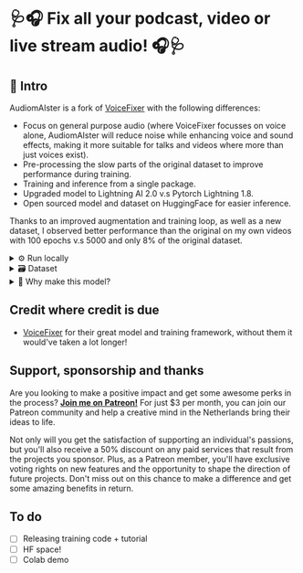 # 🩺🎧 Fix all your podcast, video or live stream audio! 🎧🩺

## 👋 Intro

AudiomAIster is a fork of [VoiceFixer](https://github.com/haoheliu/voicefixer) with the following differences:

 - Focus on general purpose audio (where VoiceFixer focusses on voice alone, AudiomAIster will reduce noise while enhancing voice and sound effects, making it more suitable for talks and videos where more than just voices exist).
 - Pre-processing the slow parts of the original dataset to improve performance during training.
 - Training and inference from a single package.
 - Upgraded model to Lightning AI 2.0 v.s Pytorch Lightning 1.8.
 - Open sourced model and dataset on HuggingFace for easier inference.

Thanks to an improved augmentation and training loop, as well as a new dataset, I observed better performance than the original on my own videos with 100 epochs v.s 5000 and only 8% of the original dataset.

<details>
<summary>⚙️ Run locally</summary>

## Requirements

 - Basic knowledge of a (Linux) terminal
 - Working git, python3 and pytorch installation (other dependencies automatically are installed)

## Inference

- Install the cli tool: `pip install git+https://github.com/peterwilli/audio-maister.git`
- To restore an audio file called "input.wav" and save it to "fixed.wav", run `audiomaister --input_file input.wav --output_file fixed.wav`
- That's it! You're ready to go.
</details>

<details>
<summary>🗃️ Dataset</summary>

The training dataset is largely self-made, and can be found on [HuggingFace](https://huggingface.co/datasets/peterwilli/audio-maister).
</details>

<details>
<summary>🙋 Why make this model?</summary>

I was doing a live stream in where I unboxed a new 3D printer. I was very happy with it, and wanted to edit it into a video to later upload on YouTube.

To my shock, when looking back the raw footage, the audio was ruined beyond repair. It was my first time using Twitch on Android so I guess that's where it went wrong.

Desperately looking for a way to fix my audio, I encountered the closest free model available: VoiceFixer. While it did manage to fix my voice in some areas, it completely erased effects like me opening a box, which set part of the vibe of the video. This likely is the noise canceling.

I decided this is the way to go, and started making small changes, with each change getting better results. Eventually, I decided to fork and train my own model.

Either way, I did fix the audio in the end. For those curious, [the video is here](https://www.youtube.com/watch?v=c5HmXQuj-WY).

</details>

## Credit where credit is due

- [VoiceFixer](https://github.com/haoheliu/voicefixer) for their great model and training framework, without them it would've taken a lot longer! 

## Support, sponsorship and thanks

Are you looking to make a positive impact and get some awesome perks in the process? **[Join me on Patreon!](https://www.patreon.com/emerald_show)** For just $3 per month, you can join our Patreon community and help a creative mind in the Netherlands bring their ideas to life.

Not only will you get the satisfaction of supporting an individual's passions, but you'll also receive a 50% discount on any paid services that result from the projects you sponsor. Plus, as a Patreon member, you'll have exclusive voting rights on new features and the opportunity to shape the direction of future projects. Don't miss out on this chance to make a difference and get some amazing benefits in return.

## To do

- [ ] Releasing training code + tutorial
- [ ] HF space!
- [ ] Colab demo 